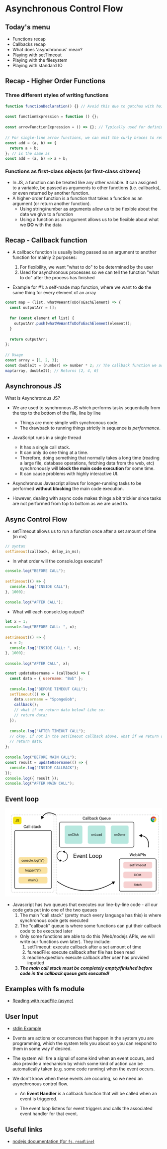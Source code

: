 # Asynchronous Control Flow

## Today's menu

- Functions recap
- Callbacks recap
- What does 'asynchronous' mean?
- Playing with setTimeout
- Playing with the filesystem
- Playing with standard IO

## Recap - Higher Order Functions

### Three different styles of writing functions

```js
function functionDeclaration() {} // Avoid this due to gotchas with hoisting/redefining

const functionExpression = function () {};

const arrowFunctionExpression = () => {}; // Typically used for defining (anonymous) callbacks

// For single-line arrow functions, we can omit the curly braces to return the expression, i.e.
const add = (a, b) => {
  return a + b;
}; // is the same as
const add = (a, b) => a + b;
```

### Functions as first-class objects (or first-class citizens)

- In JS, a function can be treated like any other variable. It can assigned to a variable, be passed as arguments to other functions (i.e. callbacks), or even returned by another function.
- A higher-order function is a function that takes a function as an argument (or return another function).
  - Using string/number as arguments allow us to be flexible about the data we give to a function
  - Using a function as an argument allows us to be flexible about what we **DO** with the data

## Recap - Callback function

- A callback function is usually being passed as an argument to another function for mainly 2 purposes:

  1. For flexibility, we want "what to do" to be determined by the user
  2. Used for asynchronous processes so we can tell the function "what to do" after the process has finished

- Example for #1: a self-made map function, where we want to **do** the same thing for every element of an array

```js
const map = (list, whatWeWantToDoToEachElement) => {
  const outputArr = [];

  for (const element of list) {
    outputArr.push(whatWeWantToDoToEachElement(element));
  }

  return outputArr;
};

// Usage
const array = [1, 2, 3];
const doubleIt = (number) => number * 2; // The callback function we are passing into `map`
map(array, doubleIt); // Returns [2, 4, 6]
```

## Asynchronous JS

What is Asynchronous JS?

- We are used to synchronous JS which performs tasks sequentially from the top to the bottom of the file, line by line

  - Things are more simple with synchronous code.
  - The drawback to running things strictly in sequence is _performance_.

- JavaScript runs in a single thread

  - It has a single call stack.
  - It can only do one thing at a time.
  - Therefore, doing something that normally takes a long time (reading a large file, database operations, fetching data from the web, etc) synchronously will **block the main code execution** for some time.
  - It can cause problems with highly interactive UI.

- Asynchronous Javascript allows for longer-running tasks to be performed **without blocking** the main code execution.

- However, dealing with async code makes things a bit trickier since tasks are not performed from top to bottom as we are used to.

## Async Control Flow

- setTimeout allows us to run a function once after a set amount of time (in ms)

```js
// syntax
setTimeout(callback, delay_in_ms);
```

- In what order will the console.logs execute?

```js
console.log("BEFORE CALL");

setTimeout(() => {
  console.log("INSIDE CALL");
}, 1000);

console.log("AFTER CALL");
```

- What will each console.log output?

```js
let x = 1;
console.log("BEFORE CALL: ", x);

setTimeout(() => {
  x = 2;
  console.log("INSIDE CALL: ", x);
}, 1000);

console.log("AFTER CALL", x);
```

```js
const updateUsername = (callback) => {
  const data = { username: "Bob" };

  console.log("BEFORE TIMEOUT CALL");
  setTimeout(() => {
    data.username = "SpongeBob";
    callback();
    // what if we return data below? Like so:
    // return data;
  });

  console.log("AFTER TIMEOUT CALL");
  // okay, if not in the setTimeout callback above, what if we return data here? So that result below is set to the data. Like so:
  // return data;
};

console.log("BEFORE MAIN CALL");
const result = updateUsername(() => {
  console.log("INSIDE CALLBACK");
});
console.log({ result });
console.log("AFTER MAIN CALL");
```

## Event loop

![](./eventLoop.png)

- Javascript has two queues that executes our line-by-line code - all our code gets put into one of the two queues
  1. The main "call stack" (pretty much every language has this) is where synchronous code gets executed
  2. The "callback" queue is where some functions can put their callback code to be executed later
  - Only some functions are able to do this (Web/nodejs APIs, we will write our functions own later). They include:
    1. setTimeout: execute callback after a set amount of time
    2. fs.readFile: execute callback after file has been read
    3. readline.question: execute callback after user has provided inputted
  3. ***The main call stack must be completely empty/finished before code in the callback queue gets executed!***

## Examples with fs module

- [Reading with readFile (async)](./4-fileSystemDemo.js)

## User Input

- [stdin Example](./6-stdinStdoutDemo.js)

* Events are actions or occurrences that happen in the system you are programming, which the system tells you about so you can respond to them in some way if desired.

* The system will fire a signal of some kind when an event occurs, and also provide a mechanism by which some kind of action can be automatically taken (e.g. some code running) when the event occurs.

* We don't know when these events are occuring, so we need an asynchronous control flow.

  - An **Event Handler** is a callback function that will be called when an event is triggered.

  - The event loop listens for event triggers and calls the associated event handler for that event.

## Useful links
- [nodejs documentation (for `fs`, `readline`)](https://nodejs.org/docs/latest-v14.x/api/fs.html)
